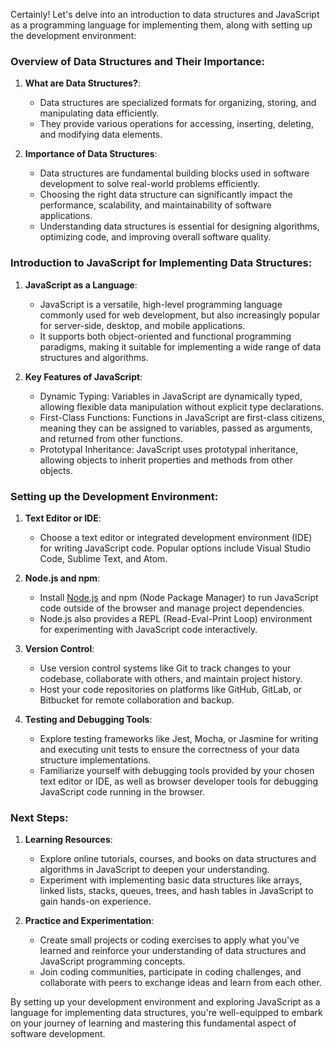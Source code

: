 Certainly! Let's delve into an introduction to data structures and JavaScript as a programming language for implementing them, along with setting up the development environment:

### Overview of Data Structures and Their Importance:

1. **What are Data Structures?**:
   - Data structures are specialized formats for organizing, storing, and manipulating data efficiently.
   - They provide various operations for accessing, inserting, deleting, and modifying data elements.

2. **Importance of Data Structures**:
   - Data structures are fundamental building blocks used in software development to solve real-world problems efficiently.
   - Choosing the right data structure can significantly impact the performance, scalability, and maintainability of software applications.
   - Understanding data structures is essential for designing algorithms, optimizing code, and improving overall software quality.

### Introduction to JavaScript for Implementing Data Structures:

1. **JavaScript as a Language**:
   - JavaScript is a versatile, high-level programming language commonly used for web development, but also increasingly popular for server-side, desktop, and mobile applications.
   - It supports both object-oriented and functional programming paradigms, making it suitable for implementing a wide range of data structures and algorithms.

2. **Key Features of JavaScript**:
   - Dynamic Typing: Variables in JavaScript are dynamically typed, allowing flexible data manipulation without explicit type declarations.
   - First-Class Functions: Functions in JavaScript are first-class citizens, meaning they can be assigned to variables, passed as arguments, and returned from other functions.
   - Prototypal Inheritance: JavaScript uses prototypal inheritance, allowing objects to inherit properties and methods from other objects.

### Setting up the Development Environment:

1. **Text Editor or IDE**:
   - Choose a text editor or integrated development environment (IDE) for writing JavaScript code. Popular options include Visual Studio Code, Sublime Text, and Atom.

2. **Node.js and npm**:
   - Install [Node.js](https://nodejs.org/) and npm (Node Package Manager) to run JavaScript code outside of the browser and manage project dependencies.
   - Node.js also provides a REPL (Read-Eval-Print Loop) environment for experimenting with JavaScript code interactively.

3. **Version Control**:
   - Use version control systems like Git to track changes to your codebase, collaborate with others, and maintain project history.
   - Host your code repositories on platforms like GitHub, GitLab, or Bitbucket for remote collaboration and backup.

4. **Testing and Debugging Tools**:
   - Explore testing frameworks like Jest, Mocha, or Jasmine for writing and executing unit tests to ensure the correctness of your data structure implementations.
   - Familiarize yourself with debugging tools provided by your chosen text editor or IDE, as well as browser developer tools for debugging JavaScript code running in the browser.

### Next Steps:

1. **Learning Resources**:
   - Explore online tutorials, courses, and books on data structures and algorithms in JavaScript to deepen your understanding.
   - Experiment with implementing basic data structures like arrays, linked lists, stacks, queues, trees, and hash tables in JavaScript to gain hands-on experience.

2. **Practice and Experimentation**:
   - Create small projects or coding exercises to apply what you've learned and reinforce your understanding of data structures and JavaScript programming concepts.
   - Join coding communities, participate in coding challenges, and collaborate with peers to exchange ideas and learn from each other.

By setting up your development environment and exploring JavaScript as a language for implementing data structures, you're well-equipped to embark on your journey of learning and mastering this fundamental aspect of software development.